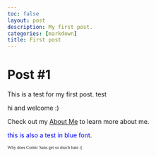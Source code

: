 ```yaml
---
toc: false
layout: post
description: My first post.
categories: [markdown]
title: First post
---
```


# Post #1  

This is a test for my first post.
test

hi and welcome :)

Check out my [About Me](https://lwu1822.github.io/fastpages/about/) to learn more about me.

<span style="color:blue">this is also a test in blue font</span>.

<font face = "Comic sans MS" size ="1">Why does Comic Sans get so much hate :(</font><br />